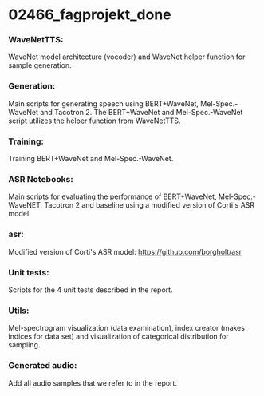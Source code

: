 # 02466_fagprojekt_done
### WaveNetTTS:
WaveNet model architecture (vocoder) and WaveNet helper function for sample generation. 

### Generation: 
Main scripts for generating speech using BERT+WaveNet, Mel-Spec.-WaveNet and Tacotron 2. The BERT+WaveNet and Mel-Spec.-WaveNet script utilizes the helper function from WaveNetTTS. 

### Training:
Training BERT+WaveNet and Mel-Spec.-WaveNet. 

### ASR Notebooks:
Main scripts for evaluating the performance of BERT+WaveNet, Mel-Spec.-WaveNET, Tacotron 2 and baseline using a modified version of Corti's ASR model. 

### asr:
Modified version of Corti's ASR model: https://github.com/borgholt/asr

### Unit tests:
Scripts for the 4 unit tests described in the report. 

### Utils:
Mel-spectrogram visualization (data examination), index creator (makes indices for data set) and visualization of categorical distribution for sampling. 

### Generated audio:
Add all audio samples that we refer to in the report.






